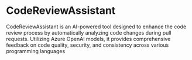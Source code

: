 # CodeReviewAssistant
CodeReviewAssistant is an AI-powered tool designed to enhance the code review process by automatically analyzing code changes during pull requests. Utilizing Azure OpenAI models, it provides comprehensive feedback on code quality, security, and consistency across various programming languages

